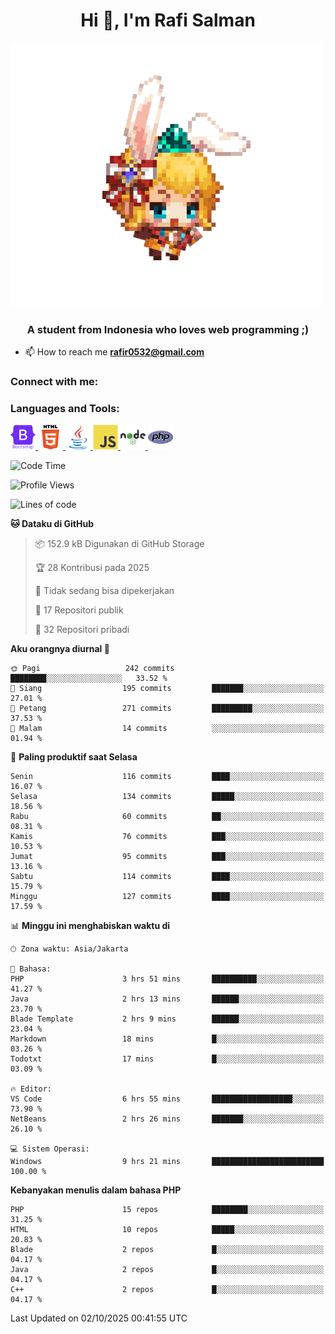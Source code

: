 <h1 align="center">Hi 👋, I'm Rafi Salman</h1>
<img src="img/lp.gif" /> 
<h3 align="center">A student from Indonesia who loves web programming ;)</h3>

- 📫 How to reach me **rafir0532@gmail.com**

<h3 align="left">Connect with me:</h3>
<p align="left">
</p>

<h3 align="left">Languages and Tools:</h3>
<p align="left"> <a href="https://getbootstrap.com" target="_blank" rel="noreferrer"> <img src="https://raw.githubusercontent.com/devicons/devicon/master/icons/bootstrap/bootstrap-plain-wordmark.svg" alt="bootstrap" width="40" height="40"/> </a> <a href="https://www.w3.org/html/" target="_blank" rel="noreferrer"> <img src="https://raw.githubusercontent.com/devicons/devicon/master/icons/html5/html5-original-wordmark.svg" alt="html5" width="40" height="40"/> </a> <a href="https://www.java.com" target="_blank" rel="noreferrer"> <img src="https://raw.githubusercontent.com/devicons/devicon/master/icons/java/java-original.svg" alt="java" width="40" height="40"/> </a> <a href="https://developer.mozilla.org/en-US/docs/Web/JavaScript" target="_blank" rel="noreferrer"> <img src="https://raw.githubusercontent.com/devicons/devicon/master/icons/javascript/javascript-original.svg" alt="javascript" width="40" height="40"/> </a> <a href="https://nodejs.org" target="_blank" rel="noreferrer"> <img src="https://raw.githubusercontent.com/devicons/devicon/master/icons/nodejs/nodejs-original-wordmark.svg" alt="nodejs" width="40" height="40"/> </a> <a href="https://www.php.net" target="_blank" rel="noreferrer"> <img src="https://raw.githubusercontent.com/devicons/devicon/master/icons/php/php-original.svg" alt="php" width="40" height="40"/> </a> </p>

<!--START_SECTION:waka-->
![Code Time](http://img.shields.io/badge/Code%20Time-654%20hrs%2032%20mins-blue)

![Profile Views](http://img.shields.io/badge/Profil%20dilihat-0-blue)

![Lines of code](https://img.shields.io/badge/Sejak%20Hello%20World%20aku%20telah%20menulis-1.9%20million%20baris%20kode-blue)

**🐱 Dataku di GitHub** 

> 📦 152.9 kB Digunakan di GitHub Storage 
 > 
> 🏆 28 Kontribusi pada 2025
 > 
> 🚫 Tidak sedang bisa dipekerjakan
 > 
> 📜 17 Repositori publik 
 > 
> 🔑 32 Repositori pribadi 
 > 
**Aku orangnya diurnal 🐤** 

```text
🌞 Pagi                   242 commits         ████████░░░░░░░░░░░░░░░░░   33.52 % 
🌆 Siang                  195 commits         ███████░░░░░░░░░░░░░░░░░░   27.01 % 
🌃 Petang                 271 commits         █████████░░░░░░░░░░░░░░░░   37.53 % 
🌙 Malam                  14 commits          ░░░░░░░░░░░░░░░░░░░░░░░░░   01.94 % 
```
📅 **Paling produktif saat Selasa** 

```text
Senin                    116 commits         ████░░░░░░░░░░░░░░░░░░░░░   16.07 % 
Selasa                   134 commits         █████░░░░░░░░░░░░░░░░░░░░   18.56 % 
Rabu                     60 commits          ██░░░░░░░░░░░░░░░░░░░░░░░   08.31 % 
Kamis                    76 commits          ███░░░░░░░░░░░░░░░░░░░░░░   10.53 % 
Jumat                    95 commits          ███░░░░░░░░░░░░░░░░░░░░░░   13.16 % 
Sabtu                    114 commits         ████░░░░░░░░░░░░░░░░░░░░░   15.79 % 
Minggu                   127 commits         ████░░░░░░░░░░░░░░░░░░░░░   17.59 % 
```


📊 **Minggu ini menghabiskan waktu di** 

```text
🕑︎ Zona waktu: Asia/Jakarta

💬 Bahasa: 
PHP                      3 hrs 51 mins       ██████████░░░░░░░░░░░░░░░   41.27 % 
Java                     2 hrs 13 mins       ██████░░░░░░░░░░░░░░░░░░░   23.70 % 
Blade Template           2 hrs 9 mins        ██████░░░░░░░░░░░░░░░░░░░   23.04 % 
Markdown                 18 mins             █░░░░░░░░░░░░░░░░░░░░░░░░   03.26 % 
Todotxt                  17 mins             █░░░░░░░░░░░░░░░░░░░░░░░░   03.09 % 

🔥 Editor: 
VS Code                  6 hrs 55 mins       ██████████████████░░░░░░░   73.90 % 
NetBeans                 2 hrs 26 mins       ███████░░░░░░░░░░░░░░░░░░   26.10 % 

💻 Sistem Operasi: 
Windows                  9 hrs 21 mins       █████████████████████████   100.00 % 
```

**Kebanyakan menulis dalam bahasa PHP** 

```text
PHP                      15 repos            ████████░░░░░░░░░░░░░░░░░   31.25 % 
HTML                     10 repos            █████░░░░░░░░░░░░░░░░░░░░   20.83 % 
Blade                    2 repos             █░░░░░░░░░░░░░░░░░░░░░░░░   04.17 % 
Java                     2 repos             █░░░░░░░░░░░░░░░░░░░░░░░░   04.17 % 
C++                      2 repos             █░░░░░░░░░░░░░░░░░░░░░░░░   04.17 % 
```




 Last Updated on 02/10/2025 00:41:55 UTC
<!--END_SECTION:waka-->
